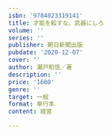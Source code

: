 ```yaml
---
isbn: '9784023319141'
title: 才能を殺すな、武器にしろ
volume: ''
series: ''
publisher: 朝日新聞出版
pubdate: '2020-12-07'
cover: ''
author: 瀬戸和信／著
description: ''
price: '1600'
genre: ''
target: 一般
format: 単行本
content: 経営

---
```

